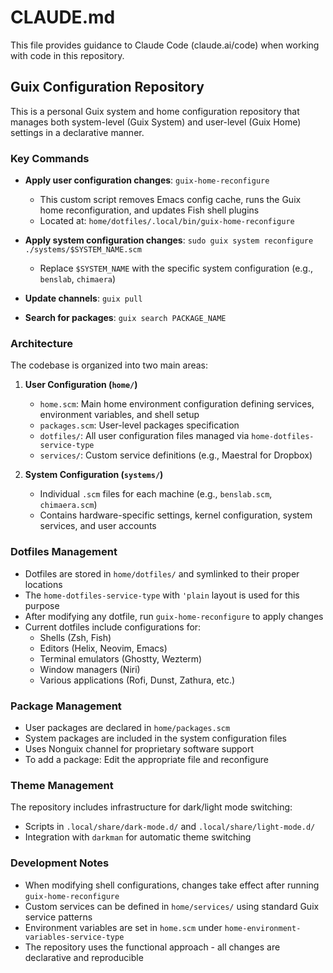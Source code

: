 # CLAUDE.md

This file provides guidance to Claude Code (claude.ai/code) when working with code in this repository.

## Guix Configuration Repository

This is a personal Guix system and home configuration repository that manages both system-level (Guix System) and user-level (Guix Home) settings in a declarative manner.

### Key Commands

- **Apply user configuration changes**: `guix-home-reconfigure`
  - This custom script removes Emacs config cache, runs the Guix home reconfiguration, and updates Fish shell plugins
  - Located at: `home/dotfiles/.local/bin/guix-home-reconfigure`

- **Apply system configuration changes**: `sudo guix system reconfigure ./systems/$SYSTEM_NAME.scm`
  - Replace `$SYSTEM_NAME` with the specific system configuration (e.g., `benslab`, `chimaera`)

- **Update channels**: `guix pull`

- **Search for packages**: `guix search PACKAGE_NAME`

### Architecture

The codebase is organized into two main areas:

1. **User Configuration (`home/`)**
   - `home.scm`: Main home environment configuration defining services, environment variables, and shell setup
   - `packages.scm`: User-level packages specification
   - `dotfiles/`: All user configuration files managed via `home-dotfiles-service-type`
   - `services/`: Custom service definitions (e.g., Maestral for Dropbox)

2. **System Configuration (`systems/`)**
   - Individual `.scm` files for each machine (e.g., `benslab.scm`, `chimaera.scm`)
   - Contains hardware-specific settings, kernel configuration, system services, and user accounts

### Dotfiles Management

- Dotfiles are stored in `home/dotfiles/` and symlinked to their proper locations
- The `home-dotfiles-service-type` with `'plain` layout is used for this purpose
- After modifying any dotfile, run `guix-home-reconfigure` to apply changes
- Current dotfiles include configurations for:
  - Shells (Zsh, Fish)
  - Editors (Helix, Neovim, Emacs)
  - Terminal emulators (Ghostty, Wezterm)
  - Window managers (Niri)
  - Various applications (Rofi, Dunst, Zathura, etc.)

### Package Management

- User packages are declared in `home/packages.scm`
- System packages are included in the system configuration files
- Uses Nonguix channel for proprietary software support
- To add a package: Edit the appropriate file and reconfigure

### Theme Management

The repository includes infrastructure for dark/light mode switching:
- Scripts in `.local/share/dark-mode.d/` and `.local/share/light-mode.d/`
- Integration with `darkman` for automatic theme switching

### Development Notes

- When modifying shell configurations, changes take effect after running `guix-home-reconfigure`
- Custom services can be defined in `home/services/` using standard Guix service patterns
- Environment variables are set in `home.scm` under `home-environment-variables-service-type`
- The repository uses the functional approach - all changes are declarative and reproducible